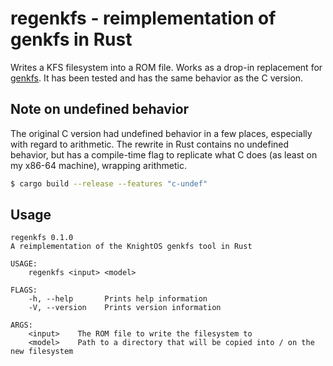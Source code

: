 # regenkfs - reimplementation of genkfs in Rust

Writes a KFS filesystem into a ROM file.  Works as a drop-in
replacement for [genkfs](https://github.com/KnightOS/genkfs/).  It has
been tested and has the same behavior as the C version.

## Note on undefined behavior
The original C version had undefined behavior in a few places,
especially with regard to arithmetic.  The rewrite in Rust contains no
undefined behavior, but has a compile-time flag to replicate what C
does (as least on my x86-64 machine), wrapping arithmetic.

```sh
$ cargo build --release --features "c-undef"
```

## Usage
```
regenkfs 0.1.0
A reimplementation of the KnightOS genkfs tool in Rust

USAGE:
    regenkfs <input> <model>

FLAGS:
    -h, --help       Prints help information
    -V, --version    Prints version information

ARGS:
    <input>    The ROM file to write the filesystem to
    <model>    Path to a directory that will be copied into / on the new filesystem
```
